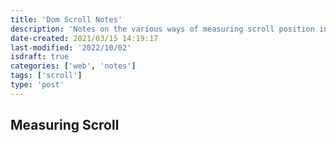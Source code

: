 ```yaml
---
title: 'Dom Scroll Notes'
description: 'Notes on the various ways of measuring scroll position in the dom'
date-created: 2021/03/15 14:19:17
last-modified: '2022/10/02'
isdraft: true
categories: ['web', 'notes']
tags: ['scroll']
type: 'post'
---
```


## Measuring Scroll

